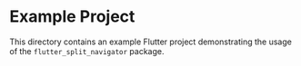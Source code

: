 # Example Project

This directory contains an example Flutter project demonstrating the usage of the `flutter_split_navigator` package.